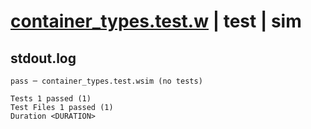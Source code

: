 # [container_types.test.w](../../../../../examples/tests/valid/container_types.test.w) | test | sim

## stdout.log
```log
pass ─ container_types.test.wsim (no tests)
 
Tests 1 passed (1)
Test Files 1 passed (1)
Duration <DURATION>
```

